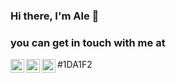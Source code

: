 ### Hi there, I'm Ale 👋


<!--
**alelagreca/alelagreca** is a ✨ _special_ ✨ repository because its `README.md` (this file) appears on your GitHub profile.

Here are some ideas to get you started:

- 🔭 I’m currently working on ...
- 🌱 I’m currently learning ...
- 👯 I’m looking to collaborate on ...
- 🤔 I’m looking for help with ...
- 💬 Ask me about ...
- 📫 How to reach me: ...
- 😄 Pronouns: ...
- ⚡ Fun fact: ...
-->


### you can get in touch with me at
[<img style="background-color:white;" align="left" alt="aled_lg | Twitter" width="22px" src="https://cdn.jsdelivr.net/npm/simple-icons@v3/icons/twitter.svg" />][twitter]
[<img align="left" alt="alelagreca | LinkedIn" width="22px" src="https://cdn.jsdelivr.net/npm/simple-icons@v3/icons/linkedin.svg" />][linkedin]
[<img align="left" alt="alelagreca | F6" width="22px" src="https://www.f6s.com/static-resource/images/f6s-logo.png?u=4e3854f5a952ad62160f450d1b73206d" />][f6]


#1DA1F2
<br />


[twitter]: https://twitter.com/aled_lg
[linkedin]: https://linkedin.com/in/alejandro-la-greca-394aa955
[f6]: https://www.f6s.com/alejandrolagreca
[gmail]: ale.lagreca@gmail.com
